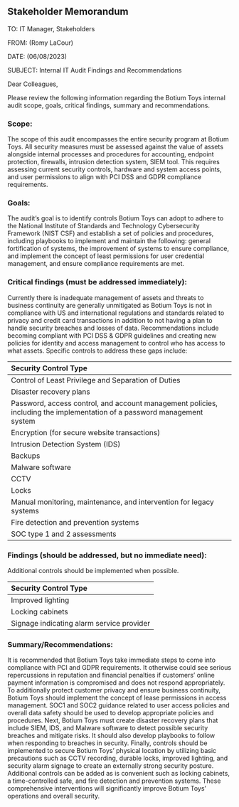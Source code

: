 ## Stakeholder Memorandum

TO: IT Manager, Stakeholders

FROM: (Romy LaCour)

DATE: (06/08/2023)

SUBJECT: Internal IT Audit Findings and Recommendations


Dear Colleagues,

Please review the following information regarding the Botium Toys internal audit scope, goals, critical findings, summary and recommendations.

### Scope: 
The scope of this audit encompasses the entire security program at Botium Toys. All security measures must be assessed against the value of assets alongside internal processes and procedures for accounting, endpoint protection, firewalls, intrusion detection system, SIEM tool. This requires assessing current security controls, hardware and system access points, and user permissions to align with PCI DSS and GDPR compliance requirements.

### Goals: 
The audit’s goal is to identify controls Botium Toys can adopt to adhere to the National Institute of Standards and Technology Cybersecurity Framework (NIST CSF) and establish a set of policies and procedures, including playbooks to implement and maintain the following: general fortification of systems, the improvement of systems to ensure compliance, and implement the concept of least permissions for user credential management, and ensure compliance requirements are met.

### Critical findings (must be addressed immediately): 

Currently there is inadequate management of assets and threats to business continuity are generally unmitigated as Botium Toys is not in compliance with US and international regulations and standards related to privacy and credit card transactions in addition to not having a plan to handle security breaches and losses of data. Recommendations include becoming compliant with PCI DSS & GDPR guidelines and creating new policies for identity and access management to control who has access to what assets. Specific controls to address these gaps include:

|Security Control Type|
|:------|
|Control of Least Privilege and Separation of Duties|
|Disaster recovery plans|
|Password, access control, and account management policies, including the implementation of a password management system|
|Encryption (for secure website transactions)|
|Intrusion Detection System (IDS)|
|Backups|
|Malware software|
|CCTV|
|Locks|
|Manual monitoring, maintenance, and intervention for legacy systems|
|Fire detection and prevention systems|
|SOC type 1 and 2 assessments|


### Findings (should be addressed, but no immediate need):  
Additional controls should be implemented when possible.

|Security Control Type|
|:------|
|Improved lighting
|Locking cabinets
|Signage indicating alarm service provider

### Summary/Recommendations: 
It is recommended that Botium Toys take immediate steps to come into compliance with PCI and GDPR requirements. It otherwise could see serious repercussions in reputation and financial penalties if customers’ online payment information is compromised and does not respond appropriately. To additionally protect customer privacy and ensure business continuity, Botium Toys should implement the concept of lease permissions in access management. SOC1 and SOC2 guidance related to user access policies and overall data safety should be used to develop appropriate policies and procedures. Next, Botium Toys must create disaster recovery plans that include SIEM, IDS, and Malware software to detect possible security breaches and mitigate risks. It should also develop playbooks to follow when responding to breaches in security. Finally, controls should be implemented to secure Botium Toys’ physical location by utilizing basic precautions such as CCTV recording, durable locks, improved lighting, and security alarm signage to create an externally strong security posture. Additional controls can be added as is convenient such as locking cabinets, a time-controlled safe, and fire detection and prevention systems. These comprehensive interventions will significantly improve Botium Toys’ operations and overall security.
